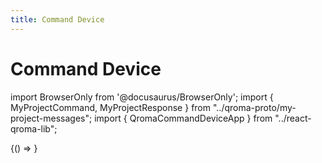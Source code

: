 ```yaml
---
title: Command Device
---
```


# Command Device

import BrowserOnly from '@docusaurus/BrowserOnly';
import { MyProjectCommand, MyProjectResponse } from "../qroma-proto/my-project-messages";
import { QromaCommandDeviceApp } from "../react-qroma-lib";

<BrowserOnly>
{() =>
  <QromaCommandDeviceApp
    requestMessageType={MyProjectCommand}
    responseMessageType={MyProjectResponse}
    />
}
</BrowserOnly>
